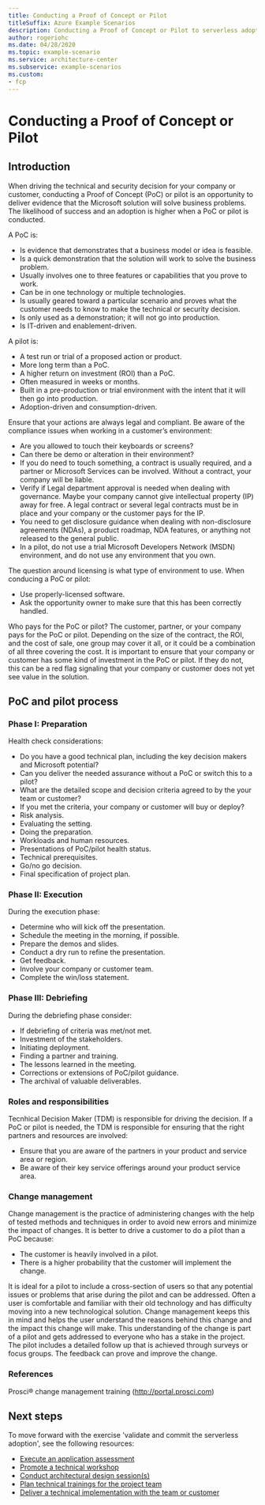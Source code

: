 ```yaml
---
title: Conducting a Proof of Concept or Pilot
titleSuffix: Azure Example Scenarios
description: Conducting a Proof of Concept or Pilot to serverless adoption with Azure Functions
author: rogeriohc
ms.date: 04/28/2020
ms.topic: example-scenario
ms.service: architecture-center
ms.subservice: example-scenarios
ms.custom:
- fcp
---
```

# Conducting a Proof of Concept or Pilot
## Introduction
When driving the technical and security decision for your company or customer, conducting a Proof of Concept (PoC) or pilot is an opportunity to deliver evidence that the Microsoft solution will solve business problems. 
The likelihood of success and an adoption is higher when a PoC or pilot is conducted.

A PoC is:
- Is evidence that demonstrates that a business model or idea is feasible.
- Is a quick demonstration that the solution will work to solve the business problem.
- Usually involves one to three features or capabilities that you prove to work.
- Can be in one technology or multiple technologies.
- Is usually geared toward a particular scenario and proves what the customer needs to know to make the technical or security decision.
- Is only used as a demonstration; it will not go into production.
- Is IT-driven and enablement-driven.

A pilot is:
- A test run or trial of a proposed action or product.
- More long term than a PoC.
- A higher return on investment (ROI) than a PoC.
- Often measured in weeks or months.
- Built in a pre-production or trial environment with the intent that it will then go into production.
- Adoption-driven and consumption-driven.

Ensure that your actions are always legal and compliant. Be aware of the compliance issues when working in a customer’s environment:
- Are you allowed to touch their keyboards or screens?
- Can there be demo or alteration in their environment?
- If you do need to touch something, a contract is usually required, and a partner or Microsoft Services can be involved. Without a contract, your company will be liable.
- Verify if Legal department approval is needed when dealing with governance. Maybe your company cannot give intellectual property (IP) away for free. A legal contract or several legal contracts must be in place and your company or the customer pays for the IP.
- You need to get disclosure guidance when dealing with non-disclosure agreements (NDAs), a product roadmap, NDA features, or anything not released to the general public.
- In a pilot, do not use a trial Microsoft Developers Network (MSDN) environment, and do not use any environment that you own.

The question around licensing is what type of environment to use. When conducing a PoC or pilot:
- Use properly-licensed software.
- Ask the opportunity owner to make sure that this has been correctly handled.

Who pays for the PoC or pilot? The customer, partner, or your company pays for the PoC or pilot. Depending on the size of the contract, the ROI, and the cost of sale, one group may cover it all, or it could be a combination of all three covering the cost. It is important to ensure that your company or customer has some kind of investment in the PoC or pilot. If they do not, this can be a red flag signaling that your company or customer does not yet see value in the solution.

## PoC and pilot process
### Phase I: Preparation
Health check considerations:
- Do you have a good technical plan, including the key decision makers and Microsoft potential?
- Can you deliver the needed assurance without a PoC or switch this to a pilot?
- What are the detailed scope and decision criteria agreed to by the your team or customer?
- If you met the criteria, your company or customer will buy or deploy?
- Risk analysis.
- Evaluating the setting.
- Doing the preparation.
- Workloads and human resources.
- Presentations of PoC/pilot health status.
- Technical prerequisites.
- Go/no go decision.
- Final specification of project plan.

### Phase II: Execution
During the execution phase:
- Determine who will kick off the presentation.
- Schedule the meeting in the morning, if possible.
- Prepare the demos and slides.
- Conduct a dry run to refine the presentation.
- Get feedback.
- Involve your company or customer team.
- Complete the win/loss statement.

### Phase III: Debriefing
During the debriefing phase consider:
- If debriefing of criteria was met/not met.
- Investment of the stakeholders.
- Initiating deployment.
- Finding a partner and training.
- The lessons learned in the meeting.
- Corrections or extensions of PoC/pilot guidance.
- The archival of valuable deliverables.

### Roles and responsibilities 
Tecnhical Decision Maker (TDM) is responsible for driving the decision. If a PoC or pilot is needed, the TDM is responsible for ensuring that the right partners and resources are involved:
- Ensure that you are aware of the partners in your product and service area or region.
- Be aware of their key service offerings around your product service area.

### Change management
Change management is the practice of administering changes with the help of tested methods and techniques in order to avoid new errors and minimize the impact of changes. It is better to drive a customer to do a pilot than a PoC because:
- The customer is heavily involved in a pilot.
- There is a higher probability that the customer will implement the change.

It is ideal for a pilot to include a cross-section of users so that any potential issues or problems that arise during the pilot and can be addressed.
Often a user is comfortable and familiar with their old technology and has difficulty moving into a new technological solution. Change management keeps this in mind and helps the user understand the reasons behind this change and the impact this change will make. This understanding of the change is part of a pilot and gets addressed to everyone who has a stake in the project.
The pilot includes a detailed follow up that is achieved through surveys or focus groups. The feedback can prove and improve the change.

### References
Prosci® change management training (http://portal.prosci.com) 

## Next steps

To move forward with the exercise 'validate and commit the serverless adoption', see the following resources:

- [Execute an application assessment](./application-assessment.md)
- [Promote a technical workshop](./technical-workshops.md)
- [Conduct architectural design session(s)](./ads.md)
- [Plan technical trainings for the project team](./technical-training.md)
- [Deliver a technical implementation with the team or customer](./code-with.md)
